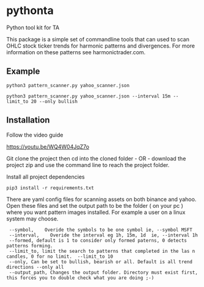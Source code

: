 # pythonta
Python tool kit for TA

This package is a simple set of commandline tools that can used to scan OHLC stock ticker trends for harmonic patterns and divergences.  For more information on these patterns see harmonictrader.com.

## Example
```python3 pattern_scanner.py yahoo_scanner.json```

```python3 pattern_scanner.py yahoo_scanner.json --interval 15m --limit_to 20 --only bullish```

## Installation

Follow the video guide

https://youtu.be/WQ4W04JqZ7o

Git clone the project then cd into the cloned folder - OR - download the project zip and use the command line to reach the project folder.

Install all project dependencies

```pip3 install -r requirements.txt```

There are yaml config files for scanning assets on both binance and yahoo.  Open these files and set the output path to be the folder ( on your pc ) where you want pattern images installed. For example a user on a linux system may choose.

```
 --symbol,    Overide the symbols to be one symbol ie, --symbol MSFT
 --interval,    Overide the interval eg 1h, 15m, 1d  ie, --interval 1h
 --formed, default is 1 to consider only formed paterns, 0 detects patterns forming.
 --limit_to, limit the search to patterns that completed in the las n candles, 0 for no limit.  --limit_to 10
 --only, Can be set to bullish, bearish or all. Default is all trend directions --only all
 --output_path, Changes the output folder. Directory must exist first, this forces you to double check what you are doing ;-)
 ```
